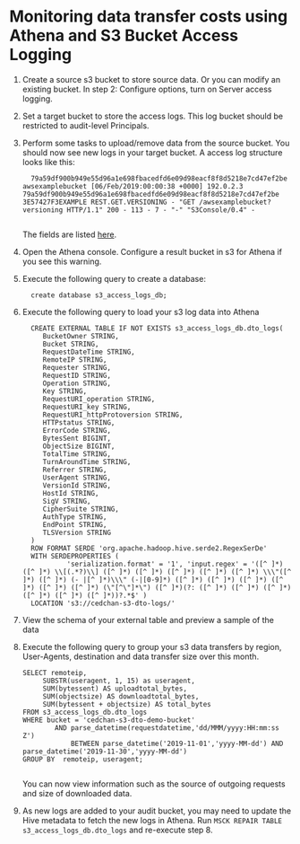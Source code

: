 # Monitoring data transfer costs using Athena and S3 Bucket Access Logging

1. Create a source s3 bucket to store source data. Or you can modify an existing bucket. In step 2: Configure options, turn on Server access logging. 

2. Set a target bucket to store the access logs. This log bucket should be restricted to audit-level Principals.

3. Perform some tasks to upload/remove data from the source bucket. You should now see new logs in your target bucket. A access log structure looks like this: 

    ```      
      79a59df900b949e55d96a1e698fbacedfd6e09d98eacf8f8d5218e7cd47ef2be awsexamplebucket [06/Feb/2019:00:00:38 +0000] 192.0.2.3 79a59df900b949e55d96a1e698fbacedfd6e09d98eacf8f8d5218e7cd47ef2be 3E57427F3EXAMPLE REST.GET.VERSIONING - "GET /awsexamplebucket?versioning HTTP/1.1" 200 - 113 - 7 - "-" "S3Console/0.4" - 
      
    ```
    
    The fields are listed [here](https://docs.aws.amazon.com/AmazonS3/latest/dev/LogFormat.html).
    
4. Open the Athena console. Configure a result bucket in s3 for Athena if you see this warning.


5. Execute the following query to create a database: 

    ```
      create database s3_access_logs_db;
    ```

6. Execute the following query to load your s3 log data into Athena

    ```
      CREATE EXTERNAL TABLE IF NOT EXISTS s3_access_logs_db.dto_logs(
         BucketOwner STRING,
         Bucket STRING,
         RequestDateTime STRING,
         RemoteIP STRING,
         Requester STRING,
         RequestID STRING,
         Operation STRING,
         Key STRING,
         RequestURI_operation STRING,
         RequestURI_key STRING,
         RequestURI_httpProtoversion STRING,
         HTTPstatus STRING,
         ErrorCode STRING,
         BytesSent BIGINT,
         ObjectSize BIGINT,
         TotalTime STRING,
         TurnAroundTime STRING,
         Referrer STRING,
         UserAgent STRING,
         VersionId STRING,
         HostId STRING,
         SigV STRING,
         CipherSuite STRING,
         AuthType STRING,
         EndPoint STRING,
         TLSVersion STRING
      ) 
      ROW FORMAT SERDE 'org.apache.hadoop.hive.serde2.RegexSerDe'
      WITH SERDEPROPERTIES (
               'serialization.format' = '1', 'input.regex' = '([^ ]*) ([^ ]*) \\[(.*?)\\] ([^ ]*) ([^ ]*) ([^ ]*) ([^ ]*) ([^ ]*) \\\"([^ ]*) ([^ ]*) (- |[^ ]*)\\\" (-|[0-9]*) ([^ ]*) ([^ ]*) ([^ ]*) ([^ ]*) ([^ ]*) ([^ ]*) (\"[^\"]*\") ([^ ]*)(?: ([^ ]*) ([^ ]*) ([^ ]*) ([^ ]*) ([^ ]*) ([^ ]*))?.*$' )
      LOCATION 's3://cedchan-s3-dto-logs/'

    ```
    
7. View the schema of your external table and preview a sample of the data

8.  Execute the following query to group your s3 data transfers by region, User-Agents, destination and data transfer size over this month.

    ```
    SELECT remoteip,
         SUBSTR(useragent, 1, 15) as useragent,
         SUM(bytessent) AS uploadtotal_bytes,
         SUM(objectsize) AS downloadtotal_bytes,
         SUM(bytessent + objectsize) AS total_bytes
    FROM s3_access_logs_db.dto_logs
    WHERE bucket = 'cedchan-s3-dto-demo-bucket'
            AND parse_datetime(requestdatetime,'dd/MMM/yyyy:HH:mm:ss Z') 
                BETWEEN parse_datetime('2019-11-01','yyyy-MM-dd') AND parse_datetime('2019-11-30','yyyy-MM-dd')
    GROUP BY  remoteip, useragent;
      
    ```
    
    You can now view information such as the source of outgoing requests and size of downloaded data. 
    
 9. As new logs are added to your audit bucket, you may need to update the Hive metadata to fetch the new logs in Athena.
    Run `MSCK REPAIR TABLE s3_access_logs_db.dto_logs` and re-execute step 8.
    
